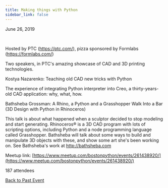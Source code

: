 ```yaml
---
title: Making things with Python
sidebar_link: false
---
```


June 26, 2019


   

Hosted by PTC (https://ptc.com/), pizza sponsored by Formlabs (https://formlabs.com/)

Two speakers, in PTC's amazing showcase of CAD and 3D printing technologies.

Kostya Nazarenko: Teaching old CAD new tricks with Python

The experience of integrating Python interpreter into Creo, a thirty-years-old CAD application: why, what, how.

Bathsheba Grossman: A Rhino, a Python and a Grasshopper Walk Into a Bar (3D Design with Python in Rhinoceros)

This talk is about what happened when a sculptor decided to stop modeling and start generating. Rhinoceros® is a 3D CAD program with lots of scripting options, including Python and a node programming language called Grasshopper. Bathsheba will talk about some ways to build and manipulate 3D objects with these, and show some art she's been working on. See Bathsheba's work at http://bathsheba.com


Meetup link: [https://www.meetup.com/bostonpython/events/261438920/](https://www.meetup.com/bostonpython/events/261438920/)

187 attendees

[Back to Past Event](past-events.md)